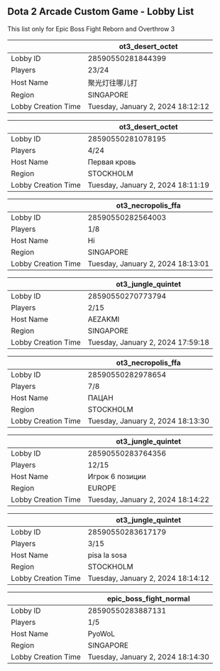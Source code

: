 ## Dota 2 Arcade Custom Game - Lobby List

This list only for Epic Boss Fight Reborn and Overthrow 3

|  | ot3_desert_octet |
| ------ | ------ |
| Lobby ID | 28590550281844399 |
| Players | 23/24 |
| Host Name | 聚光灯往哪儿打 |
| Region | SINGAPORE |
| Lobby Creation Time | Tuesday, January 2, 2024 18:12:12 |


|  | ot3_desert_octet |
| ------ | ------ |
| Lobby ID | 28590550281078195 |
| Players | 4/24 |
| Host Name | Первая кровь |
| Region | STOCKHOLM |
| Lobby Creation Time | Tuesday, January 2, 2024 18:11:19 |


|  | ot3_necropolis_ffa |
| ------ | ------ |
| Lobby ID | 28590550282564003 |
| Players | 1/8 |
| Host Name | Hi |
| Region | SINGAPORE |
| Lobby Creation Time | Tuesday, January 2, 2024 18:13:01 |


|  | ot3_jungle_quintet |
| ------ | ------ |
| Lobby ID | 28590550270773794 |
| Players | 2/15 |
| Host Name | AEZAKMI |
| Region | SINGAPORE |
| Lobby Creation Time | Tuesday, January 2, 2024 17:59:18 |


|  | ot3_necropolis_ffa |
| ------ | ------ |
| Lobby ID | 28590550282978654 |
| Players | 7/8 |
| Host Name | ПАЦАН |
| Region | STOCKHOLM |
| Lobby Creation Time | Tuesday, January 2, 2024 18:13:30 |


|  | ot3_jungle_quintet |
| ------ | ------ |
| Lobby ID | 28590550283764356 |
| Players | 12/15 |
| Host Name | Игрок 6 позиции |
| Region | EUROPE |
| Lobby Creation Time | Tuesday, January 2, 2024 18:14:22 |


|  | ot3_jungle_quintet |
| ------ | ------ |
| Lobby ID | 28590550283617179 |
| Players | 3/15 |
| Host Name | pisa la sosa |
| Region | STOCKHOLM |
| Lobby Creation Time | Tuesday, January 2, 2024 18:14:12 |


|  | epic_boss_fight_normal |
| ------ | ------ |
| Lobby ID | 28590550283887131 |
| Players | 1/5 |
| Host Name | PyoWoL |
| Region | SINGAPORE |
| Lobby Creation Time | Tuesday, January 2, 2024 18:14:30 |



